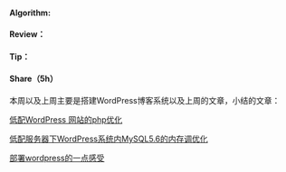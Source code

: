 #### Algorithm:

#### Review：

#### Tip：

#### Share（5h）

本周以及上周主要是搭建WordPress博客系统以及上周的文章，小结的文章：

[低配WordPress 网站的php优化](http://blog.shiyiweb.com/archives/151.html)

[低配服务器下WordPress系统内MySQL5.6的内存调优化](http://blog.shiyiweb.com/archives/87.html)

[部署wordpress的一点感受](http://blog.shiyiweb.com/archives/128.html)

